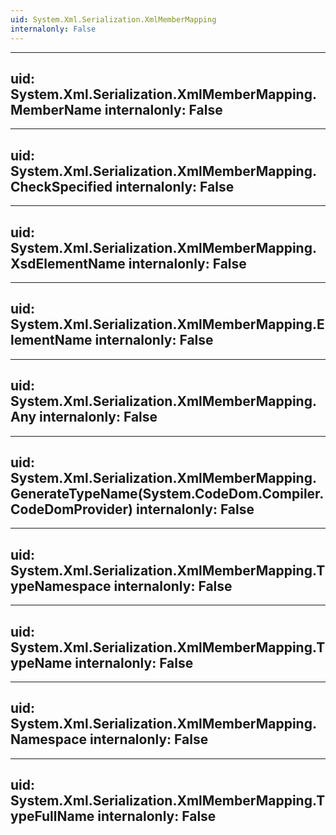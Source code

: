 ```yaml
---
uid: System.Xml.Serialization.XmlMemberMapping
internalonly: False
---
```


---
uid: System.Xml.Serialization.XmlMemberMapping.MemberName
internalonly: False
---

---
uid: System.Xml.Serialization.XmlMemberMapping.CheckSpecified
internalonly: False
---

---
uid: System.Xml.Serialization.XmlMemberMapping.XsdElementName
internalonly: False
---

---
uid: System.Xml.Serialization.XmlMemberMapping.ElementName
internalonly: False
---

---
uid: System.Xml.Serialization.XmlMemberMapping.Any
internalonly: False
---

---
uid: System.Xml.Serialization.XmlMemberMapping.GenerateTypeName(System.CodeDom.Compiler.CodeDomProvider)
internalonly: False
---

---
uid: System.Xml.Serialization.XmlMemberMapping.TypeNamespace
internalonly: False
---

---
uid: System.Xml.Serialization.XmlMemberMapping.TypeName
internalonly: False
---

---
uid: System.Xml.Serialization.XmlMemberMapping.Namespace
internalonly: False
---

---
uid: System.Xml.Serialization.XmlMemberMapping.TypeFullName
internalonly: False
---
